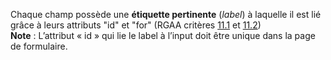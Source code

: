 Chaque champ possède une **étiquette pertinente** (*label*) à laquelle il est lié grâce à leurs  attributs "id" et "for" (RGAA critères [11.1](https://accessibilite.public.lu/fr/rgaa4.1/criteres.html) et [11.2](https://accessibilite.public.lu/fr/rgaa4.1/criteres.html))\
**Note** : L’attribut « id » qui lie le label à l’input doit être unique dans la page de formulaire.

